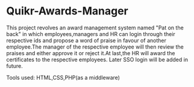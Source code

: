 # Quikr-Awards-Manager

This project revolves an award management system named "Pat on the back" in which employees,managers and HR can login through their respective ids and propose a word of praise in favour of another employee.The manager of the respective employee will then review the praises and either approve it or reject it.At last,the HR will award the certificates to the respective employees.
Later SSO login will be added in future.

Tools used: HTML,CSS,PHP(as a middleware)

